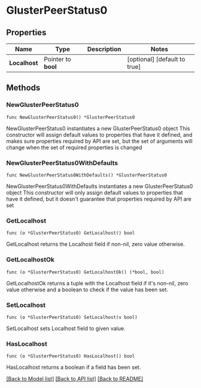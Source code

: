 # GlusterPeerStatus0

## Properties

Name | Type | Description | Notes
------------ | ------------- | ------------- | -------------
**Localhost** | Pointer to **bool** |  | [optional] [default to true]

## Methods

### NewGlusterPeerStatus0

`func NewGlusterPeerStatus0() *GlusterPeerStatus0`

NewGlusterPeerStatus0 instantiates a new GlusterPeerStatus0 object
This constructor will assign default values to properties that have it defined,
and makes sure properties required by API are set, but the set of arguments
will change when the set of required properties is changed

### NewGlusterPeerStatus0WithDefaults

`func NewGlusterPeerStatus0WithDefaults() *GlusterPeerStatus0`

NewGlusterPeerStatus0WithDefaults instantiates a new GlusterPeerStatus0 object
This constructor will only assign default values to properties that have it defined,
but it doesn't guarantee that properties required by API are set

### GetLocalhost

`func (o *GlusterPeerStatus0) GetLocalhost() bool`

GetLocalhost returns the Localhost field if non-nil, zero value otherwise.

### GetLocalhostOk

`func (o *GlusterPeerStatus0) GetLocalhostOk() (*bool, bool)`

GetLocalhostOk returns a tuple with the Localhost field if it's non-nil, zero value otherwise
and a boolean to check if the value has been set.

### SetLocalhost

`func (o *GlusterPeerStatus0) SetLocalhost(v bool)`

SetLocalhost sets Localhost field to given value.

### HasLocalhost

`func (o *GlusterPeerStatus0) HasLocalhost() bool`

HasLocalhost returns a boolean if a field has been set.


[[Back to Model list]](../README.md#documentation-for-models) [[Back to API list]](../README.md#documentation-for-api-endpoints) [[Back to README]](../README.md)



